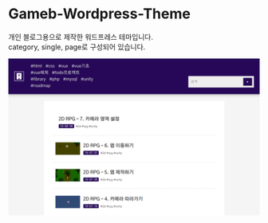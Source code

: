 # Gameb-Wordpress-Theme

개인 블로그용으로 제작한 워드프레스 테마입니다.<br>
category, single, page로 구성되어 있습니다.

![gameb](https://raw.githubusercontent.com/yonghap/Gameb-Wordpress-Theme/master/screenshot.png)